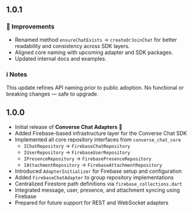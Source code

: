 ## 1.0.1

### 🧹 Improvements
- Renamed method `ensureChatExists` → `createOrJoinChat` for better readability and consistency across SDK layers.
- Aligned core naming with upcoming adapter and SDK packages.
- Updated internal docs and examples.

### ℹ️ Notes
This update refines API naming prior to public adoption.
No functional or breaking changes — safe to upgrade.


## 1.0.0

- Initial release of **Converse Chat Adapters** 🎉
- Added Firebase-based infrastructure layer for the Converse Chat SDK
- Implemented all core repository interfaces from `converse_chat_core`
    - `IChatRepository` → `FirebaseChatRepository`
    - `IUserRepository` → `FirebaseUserRepository`
    - `IPresenceRepository` → `FirebasePresenceRepository`
    - `IAttachmentRepository` → `FirebaseAttachmentRepository`
- Introduced `AdapterInitializer` for Firebase setup and configuration
- Added `FirebaseChatAdapter` to group repository implementations
- Centralized Firestore path definitions via `firebase_collections.dart`
- Integrated message, user, presence, and attachment syncing using Firebase
- Prepared for future support for REST and WebSocket adapters
